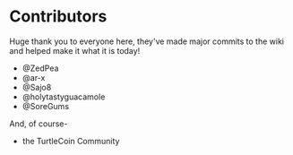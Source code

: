 # Contributors

Huge thank you to everyone here, they've made major commits to the wiki and helped make it what it is today!

* @ZedPea
* @ar-x
* @Sajo8
* @holytastyguacamole
* @SoreGums

And, of course-

* the TurtleCoin Community
